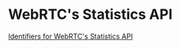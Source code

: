 # WebRTC's Statistics API

[Identifiers for WebRTC's Statistics API](https://www.w3.org/TR/webrtc-stats/)
